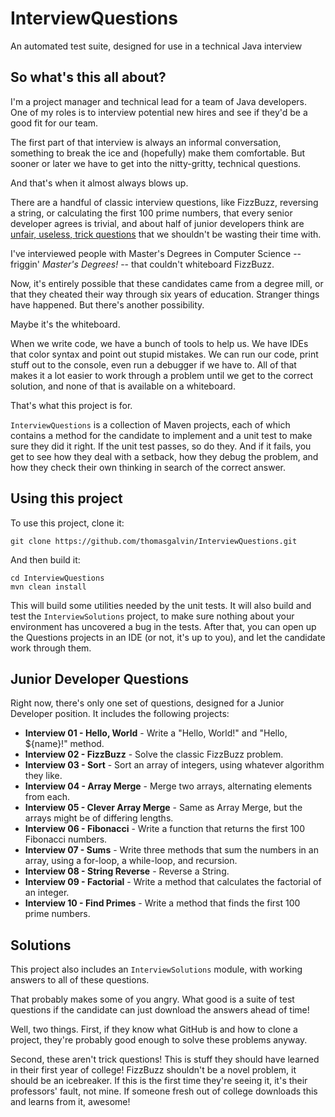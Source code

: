 InterviewQuestions
==================

An automated test suite, designed for use in a technical Java interview

So what's this all about?
-------------------------

I'm a project manager and technical lead for a team of Java developers.
One of my roles is to interview potential new hires and see if they'd be
a good fit for our team.

The first part of that interview is always an informal conversation,
something to break the ice and (hopefully) make them comfortable. But
sooner or later we have to get into the nitty-gritty, technical
questions.

And that's when it almost always blows up.

There are a handful of classic interview questions, like FizzBuzz,
reversing a string, or calculating the first 100 prime numbers, that
every senior developer agrees is trivial, and about half of junior
developers think are [unfair, useless, trick
questions](http://www.reddit.com/r/webdev/comments/35owh3/designer_applies_for_js_job_fails_at_fizzbuzz/)
that we shouldn't be wasting their time with.

I've interviewed people with Master's Degrees in Computer Science --
friggin' *Master's Degrees!* -- that couldn't whiteboard FizzBuzz.

Now, it's entirely possible that these candidates came from a degree
mill, or that they cheated their way through six years of education.
Stranger things have happened. But there's another possibility.

Maybe it's the whiteboard.

When we write code, we have a bunch of tools to help us. We have IDEs
that color syntax and point out stupid mistakes. We can run our code,
print stuff out to the console, even run a debugger if we have to. All
of that makes it a lot easier to work through a problem until we get to
the correct solution, and none of that is available on a whiteboard.

That's what this project is for.

`InterviewQuestions` is a collection of Maven projects, each of which
contains a method for the candidate to implement and a unit test to make
sure they did it right. If the unit test passes, so do they. And if it
fails, you get to see how they deal with a setback, how they debug the
problem, and how they check their own thinking in search of the correct
answer.

Using this project
------------------

To use this project, clone it:

`git clone https://github.com/thomasgalvin/InterviewQuestions.git`

And then build it:

    cd InterviewQuestions
    mvn clean install 

This will build some utilities needed by the unit tests. It will also
build and test the `InterviewSolutions` project, to make sure nothing
about your environment has uncovered a bug in the tests. After that, you
can open up the Questions projects in an IDE (or not, it's up to you),
and let the candidate work through them.

Junior Developer Questions
--------------------------

Right now, there's only one set of questions, designed for a Junior
Developer position. It includes the following projects:

-   **Interview 01 - Hello, World** - Write a "Hello, World!" and
    "Hello, \${name}!" method.
-   **Interview 02 - FizzBuzz** - Solve the classic FizzBuzz problem.
-   **Interview 03 - Sort** - Sort an array of integers, using whatever
    algorithm they like.
-   **Interview 04 - Array Merge** - Merge two arrays, alternating
    elements from each.
-   **Interview 05 - Clever Array Merge** - Same as Array Merge, but the
    arrays might be of differing lengths.
-   **Interview 06 - Fibonacci** - Write a function that returns the
    first 100 Fibonacci numbers.
-   **Interview 07 - Sums** - Write three methods that sum the numbers
    in an array, using a for-loop, a while-loop, and recursion.
-   **Interview 08 - String Reverse** - Reverse a String.
-   **Interview 09 - Factorial** - Write a method that calculates the
    factorial of an integer.
-   **Interview 10 - Find Primes** - Write a method that finds the first
    100 prime numbers.

Solutions
---------

This project also includes an `InterviewSolutions` module, with working
answers to all of these questions.

That probably makes some of you angry. What good is a suite of test
questions if the candidate can just download the answers ahead of time!

Well, two things. First, if they know what GitHub is and how to clone a
project, they're probably good enough to solve these problems anyway.

Second, these aren't trick questions! This is stuff they should have
learned in their first year of college! FizzBuzz shouldn't be a novel
problem, it should be an icebreaker. If this is the first time they're
seeing it, it's their professors' fault, not mine. If someone fresh out
of college downloads this and learns from it, awesome!
